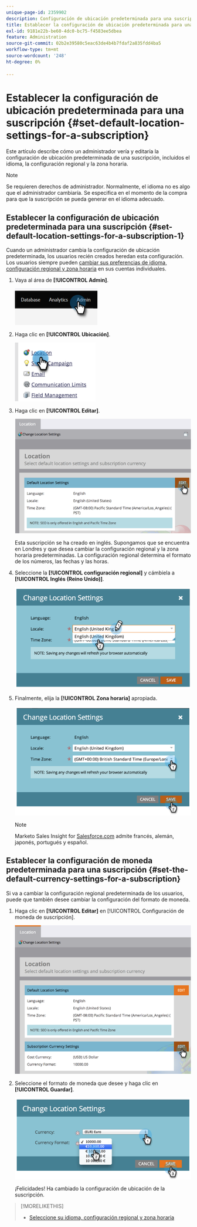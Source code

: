 ```yaml
---
unique-page-id: 2359902
description: Configuración de ubicación predeterminada para una suscripción - Documentos de Marketo - Documentación del producto
title: Establecer la configuración de ubicación predeterminada para una suscripción
exl-id: 9181e22b-be60-4dc0-bc75-f4583ee5dbea
feature: Administration
source-git-commit: 02b2e39580c5eac63de4b4b7fdaf2a835fdd4ba5
workflow-type: tm+mt
source-wordcount: '248'
ht-degree: 0%

---
```


# Establecer la configuración de ubicación predeterminada para una suscripción {#set-default-location-settings-for-a-subscription}

Este artículo describe cómo un administrador vería y editaría la configuración de ubicación predeterminada de una suscripción, incluidos el idioma, la configuración regional y la zona horaria.

>[!NOTE]
>
>Se requieren derechos de administrador. Normalmente, el idioma no es algo que el administrador cambiaría. Se especifica en el momento de la compra para que la suscripción se pueda generar en el idioma adecuado.

## Establecer la configuración de ubicación predeterminada para una suscripción {#set-default-location-settings-for-a-subscription-1}

Cuando un administrador cambia la configuración de ubicación predeterminada, los usuarios recién creados heredan esta configuración. Los usuarios siempre pueden [cambiar sus preferencias de idioma, configuración regional y zona horaria](/help/marketo/product-docs/administration/settings/select-your-language-locale-and-time-zone.md) en sus cuentas individuales.

1. Vaya al área de **[!UICONTROL Admin]**.

   ![](assets/set-default-location-settings-for-a-subscription-1.png)

1. Haga clic en **[!UICONTROL Ubicación]**.

   ![](assets/set-default-location-settings-for-a-subscription-2.png)

1. Haga clic en **[!UICONTROL Editar]**.

   ![](assets/set-default-location-settings-for-a-subscription-3.png)

   Esta suscripción se ha creado en inglés. Supongamos que se encuentra en Londres y que desea cambiar la configuración regional y la zona horaria predeterminadas. La configuración regional determina el formato de los números, las fechas y las horas.

1. Seleccione la **[!UICONTROL configuración regional]** y cámbiela a **[!UICONTROL Inglés (Reino Unido)]**.

   ![](assets/set-default-location-settings-for-a-subscription-4.png)

1. Finalmente, elija la **[!UICONTROL Zona horaria]** apropiada.

   ![](assets/set-default-location-settings-for-a-subscription-5.png)

   >[!NOTE]
   >
   >Marketo Sales Insight for [Salesforce.com](https://salesforce.com/) admite francés, alemán, japonés, portugués y español.

## Establecer la configuración de moneda predeterminada para una suscripción {#set-the-default-currency-settings-for-a-subscription}

Si va a cambiar la configuración regional predeterminada de los usuarios, puede que también desee cambiar la configuración del formato de moneda.

1. Haga clic en **[!UICONTROL Editar]** en [!UICONTROL Configuración de moneda de suscripción].

   ![](assets/set-default-location-settings-for-a-subscription-6.png)

1. Seleccione el formato de moneda que desee y haga clic en **[!UICONTROL Guardar]**.

   ![](assets/set-default-location-settings-for-a-subscription-7.png)

   ¡Felicidades! Ha cambiado la configuración de ubicación de la suscripción.

>[!MORELIKETHIS]
>
>* [Seleccione su idioma, configuración regional y zona horaria](/help/marketo/product-docs/administration/settings/select-your-language-locale-and-time-zone.md)
